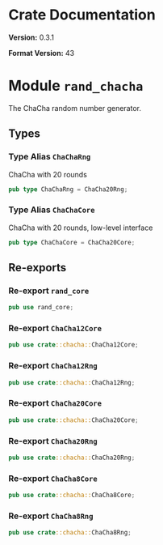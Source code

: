 # Crate Documentation

**Version:** 0.3.1

**Format Version:** 43

# Module `rand_chacha`

The ChaCha random number generator.

## Types

### Type Alias `ChaChaRng`

ChaCha with 20 rounds

```rust
pub type ChaChaRng = ChaCha20Rng;
```

### Type Alias `ChaChaCore`

ChaCha with 20 rounds, low-level interface

```rust
pub type ChaChaCore = ChaCha20Core;
```

## Re-exports

### Re-export `rand_core`

```rust
pub use rand_core;
```

### Re-export `ChaCha12Core`

```rust
pub use crate::chacha::ChaCha12Core;
```

### Re-export `ChaCha12Rng`

```rust
pub use crate::chacha::ChaCha12Rng;
```

### Re-export `ChaCha20Core`

```rust
pub use crate::chacha::ChaCha20Core;
```

### Re-export `ChaCha20Rng`

```rust
pub use crate::chacha::ChaCha20Rng;
```

### Re-export `ChaCha8Core`

```rust
pub use crate::chacha::ChaCha8Core;
```

### Re-export `ChaCha8Rng`

```rust
pub use crate::chacha::ChaCha8Rng;
```

